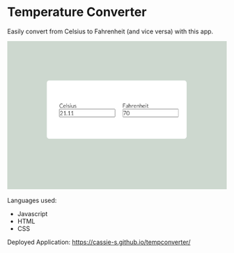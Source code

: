 # Temperature Converter

Easily convert from Celsius to Fahrenheit (and vice versa) with this app. 

![screenshot of application](screenshot.png)

Languages used:
* Javascript
* HTML
* CSS

Deployed Application: https://cassie-s.github.io/tempconverter/
